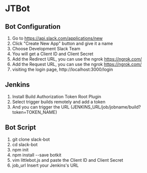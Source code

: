 # JTBot

## Bot Configuration
1. Go to https://api.slack.com/applications/new
2. Click "Create New App" button and give it a name
3. Choose Development Slack Team
4. You will get a Client ID and Client Secret
5. Add the Redirect URL, you can use the ngrok https://ngrok.com/
6. Add the Request URL, you can use the ngrok https://ngrok.com/
7. visiting the login page, http://localhost:3000/login

## Jenkins
1. Install Build Authorization Token Root Plugin
2. Select trigger builds remotely and add a token 
3. And you can trigger the URL (JENKINS_URL/job/jobname/build?token=TOKEN_NAME)

## Bot Script
1. git clone slack-bot
2. cd slack-bot
3. npm init
4. npm install --save botkit
5. vim littlebot.js and paste the Client ID and Client Secret
6. job_url Insert your Jenkins's URL
